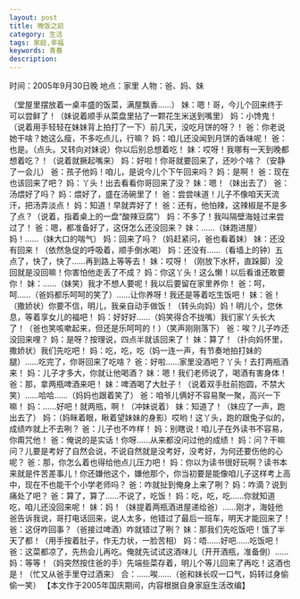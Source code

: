 ```yaml
---
layout: post
title: 晚饭之前
category: 生活
tags: 家庭,幸福
keywords: 青春
description: 
---
```


时间：2005年9月30日晚
地点：家里
人物：爸、妈、妹

（堂屋里摆放着一桌丰盛的饭菜，满屋飘香……）
妹：嗯！哥，今儿个回来终于可以尝鲜了！（妹说着顺手从菜盘里拈了一颗花生米送到嘴里）
妈：小馋鬼！（说着用手轻轻在妹妹背上拍打了一下）前几天，没吃月饼的呀？！
爸：你老说她干啥？她这么瘦，不多吃点儿，行嘛？
妈：咱儿还没闻到月饼的香味呢！
爸：也是。（点头。又转向对妹说）你以后别总想着吃！
妹：哎呀！我哪有一天到晚都想着吃？！（说着就撅起嘴来）
妈：好啦！你哥就要回来了，还吵个啥？（安静了一会儿）
爸：孩子他妈！咱儿，是说今儿个下午回来吗？
妈：是啊！
爸：现在也该回来了吧？
妈：丫头！出去看看你哥回来了没？
妹：嗯！（妹出去了）
爸：汤煨好了吗？
妈：煨好了，盛在汤碗里了！
爸：尝尝味道！儿子不像咱天天流汗，把汤弄淡点！
妈：知道！早就弄好了！
爸：还有，他怕辣，这辣椒是不是多了点？（说着，指着桌上的一盘“酸辣豆腐”）
妈：不多了！我叫隔壁海娃过来尝过了！
爸：嗯，都准备好了，这伢怎么还没回来？
妹：……（妹跑进屋）妈！……（妹大口的喘气）
妈：回来了吗？（妈赶紧问，爸也看着妹）
妹：还没有回来！（依然急促的呼吸着，顺手倒水喝）
妈：还没有……（看墙上的钟）五点了，快了，快了……再到路上等等去！
妹：哎呀！（刚放下水杯，直跺脚）没回就是没回嘛！你害怕他走丢了不成？
妈：你这丫头！这么懒！以后看谁还敢要你！
妹：……（妹笑）我才不想人要呢！我以后要留在家里养你！
爸：呵，呵……（爸妈都乐呵呵的笑了）……让你养呀！我还是等着吃生饭吧！
妹：爸！（撒娇状）你要不信，明儿，我亲自动手做饭！（转头向妈）妈！明儿个，您休息，等着享女儿的福吧！
妈：好好好……（妈笑得合不拢嘴）我们家丫头长大了！（爸也笑咳嗽起来，但还是乐呵呵的！）（笑声刚刚落下）
爸：唉？儿子咋还没回来哩？
妈：是呀？按理说，四点半就该回来了！
妹：算了！（扑向妈怀里，撒娇状）我们先吃吧！
妈：吃，吃，吃（妈一连一声，有节奏地拍打妹的腿）……吃完了，你哥回来了吃啥？
爸：好啦……家里没酒吧？丫头！去打两瓶酒来！
妈：儿子才多大，你就让他喝酒？
妹：嗯！我们老师说了，喝酒有害身体！
爸：那，拿两瓶啤酒来吧！
妹：啤酒喝了大肚子！（说着双手肚前抱圆，不禁大笑）……哈哈……（妈妈也跟着笑了）
爸：咱爷儿俩好不容易聚一聚，高兴一下嘛！
妈：……好吧！就两瓶，啊！（冲妹说着）
妹：知道了！（妹应了一声，跑出去了）
妈：（妈眯着眼，瞅着望妹妹的身影）哎哟！这丫头，跑的跟兔子似的，成绩咋就上不去咧？
爸：儿子也不咋样！
妈：别瞎说！咱儿子在外读书不容易，你甭咒他！
爸：俺说的是实话！你呀……从来都没问过他的成绩！
妈：问？干嘛问？儿要是考好了自然会说，不说自然就是没考好，没考好，为何还要伤他的心呢？
爸：那，你怎么着也得给他点儿压力吧！
妈：你以为读书很好玩啊？读书本来就是件苦差事儿！你还嫌他这个，嫌他那个，你当初要是能像咱儿子这样考上高中，现在不也能干个小学老师吗？
爸：咋就扯到俺身上来了咧？
妈：咋滴？说到痛处了吧？
爸：算了，算了……不说了，吃饭！
妈：吃，吃，吃……你就知道吃，咱儿还没回来呢！
妹：妈！（妹提着两瓶酒进屋递给爸）……刚才，海娃他爸告诉我说，哥打电话回来，说人太多，他错过了最后一班车，明天才能回来了！
爸：这伢咋回事？（爸接过啤酒）咋就错过了咧？
妹：那我们先吃饭吧！饿了半天了都！（用手按着肚子，作无力状，一脸苦相）
妈：唔……好吧……吃饭吧！
爸：这菜都凉了，先热会儿再吃。俺就先试试这酒味儿（开开酒瓶，准备倒）……
妈：等等！（妈突然按住爸的手）先端些菜存着，明儿个等儿回来了再吃！这酒也是！（忙又从爸手里夺过酒来）
合：……唉……（爸和妹长叹一口气，妈转过身偷偷一笑）
【本文作于2005年国庆期间，内容根据自身家庭生活改编】
